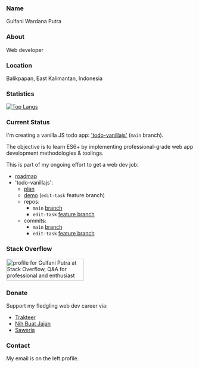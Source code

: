 ### Name

Gulfani Wardana Putra

### About

Web developer

### Location

Balikpapan, East Kalimantan, Indonesia

### Statistics

[![Top Langs](https://github-readme-stats.vercel.app/api/top-langs/?username=gulfaniputra)](https://github.com/anuraghazra/github-readme-stats)

### Current Status

I'm creating a vanilla JS todo app: ['todo-vanillajs'](https://github.com/gulfaniputra/todo-vanillajs) (`main` branch). 

The objective is to learn ES6+ by implementing professional-grade web app development methodologies & toolings.

This is part of my ongoing effort to get a web dev job:

- [roadmap](https://gist.github.com/gulfaniputra/75b6b13f6d25b6aafd7cbcb236ab35da)
- 'todo-vanillajs':
  - [plan](https://gist.github.com/gulfaniputra/1ae2b68115cf8df5a614dbfe42e85ed6)
  - [demo](https://gulfaniputra.github.io/todo-vanillajs/) (`edit-task` feature branch)
  - repos:
    - `main` [branch](https://github.com/gulfaniputra/todo-vanillajs)
    - `edit-task` [feature branch](https://github.com/gulfaniputra/todo-vanillajs/tree/edit-task)
  - commits:
    - `main` [branch](https://github.com/gulfaniputra/todo-vanillajs/commits/main)
    - `edit-task` [feature branch](https://github.com/gulfaniputra/todo-vanillajs/commits/edit-task)

### Stack Overflow

<a href="https://stackoverflow.com/users/22807518/gulfani-putra"><img src="https://stackoverflow.com/users/flair/22807518.png" width="208" height="58" alt="profile for Gulfani Putra at Stack Overflow, Q&amp;A for professional and enthusiast programmers" title="profile for Gulfani Putra at Stack Overflow, Q&amp;A for professional and enthusiast programmers"></a>

### Donate

Support my fledgling web dev career via:

- [Trakteer](https://trakteer.id/gulfaniputra)
- [Nih Buat Jajan](https://www.nihbuatjajan.com/gulfaniputra)
- [Saweria](https://saweria.co/gulfaniputra)

### Contact

My email is on the left profile.
